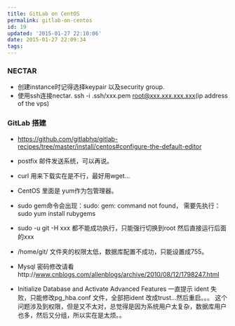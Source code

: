 ```yaml
---
title: GitLab on CentOS
permalink: gitlab-on-centos
id: 19
updated: '2015-01-27 22:10:06'
date: 2015-01-27 22:09:34
tags:
---
```


### NECTAR

+ 创建instance时记得选择keypair 以及security group.
+ 使用ssh连接nectar.
  ssh -i .ssh/xxx.pem root@xxx.xxx.xxx.xxx(ip address of the vps)
  
### GitLab 搭建

- https://github.com/gitlabhq/gitlab-recipes/tree/master/install/centos#configure-the-default-editor

- postfix 邮件发送系统，可以再说。

- curl 用来下载实在是不行，最好用wget...

- CentOS 里面是 yum作为包管理器。

- sudo gem命令会出现：sudo: gem: command not found， 需要先执行：
  sudo yum install rubygems
  
- sudo -u git -H xxx 都不能成功执行，只能强行切换到root 然后直接运行后面的xxx

- /home/git/ 文件夹的权限太低，数据库配置不成功，只能设置成755。

- Mysql 密码修改请看http://www.cnblogs.com/allenblogs/archive/2010/08/12/1798247.html

- Initialize Database and Activate Advanced Features 一直提示 ident 失败，只能修改pg\_hba.conf 文件，全部把ident 改成trust...然后重启。。。
这个问题涉及到权限，但是又不太对，总觉得是因为系统用户太复杂，数据库用户也多，然后又分组，所以实在是太烦。。